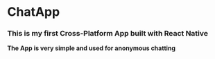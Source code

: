 
# ChatApp

### This is my first Cross-Platform App built with React Native
**The App is very simple and used for anonymous chatting**
